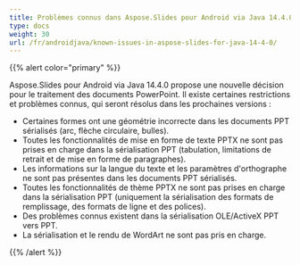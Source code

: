 ```yaml
---
title: Problèmes connus dans Aspose.Slides pour Android via Java 14.4.0
type: docs
weight: 30
url: /fr/androidjava/known-issues-in-aspose-slides-for-java-14-4-0/
---
```


{{% alert color="primary" %}} 

Aspose.Slides pour Android via Java 14.4.0 propose une nouvelle décision pour le traitement des documents PowerPoint. Il existe certaines restrictions et problèmes connus, qui seront résolus dans les prochaines versions :

- Certaines formes ont une géométrie incorrecte dans les documents PPT sérialisés (arc, flèche circulaire, bulles).
- Toutes les fonctionnalités de mise en forme de texte PPTX ne sont pas prises en charge dans la sérialisation PPT (tabulation, limitations de retrait et de mise en forme de paragraphes).
- Les informations sur la langue du texte et les paramètres d'orthographe ne sont pas présentes dans les documents PPT sérialisés.
- Toutes les fonctionnalités de thème PPTX ne sont pas prises en charge dans la sérialisation PPT (uniquement la sérialisation des formats de remplissage, des formats de ligne et des polices).
- Des problèmes connus existent dans la sérialisation OLE/ActiveX PPT vers PPT.
- La sérialisation et le rendu de WordArt ne sont pas pris en charge.

{{% /alert %}}